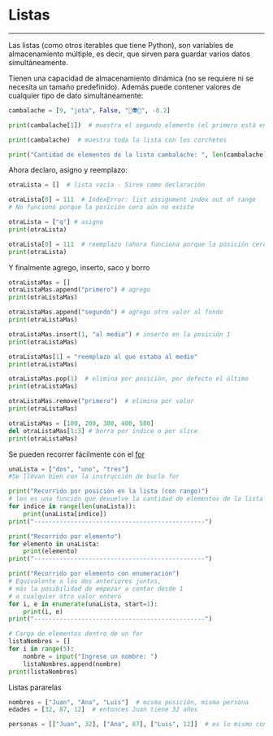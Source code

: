 # Listas

---

Las listas (como otros iterables que tiene Python), son variables de almacenamiento múltiple, es decir, que sirven para guardar varios datos simultáneamente.

Tienen una capacidad de almacenamiento dinámica (no se requiere ni se necesita un tamaño predefinido).
Además puede contener valores de cualquier tipo de dato simultáneamente:

```py
cambalache = [9, "jota", False, "🤖👽🐍", -8.2]

print(cambalache[1])  # muestra el segundo elemento (el primero está en posición cero)

print(cambalache)  # muestra toda la lista con los corchetes

print("Cantidad de elementos de la lista cambalache: ", len(cambalache))  # len: longitud
```

Ahora declaro, asigno y reemplazo:

```py
otraLista = []  # lista vacía - Sirve como declaración

otraLista[0] = 111  # IndexError: list assignment index out of range
# No funcionó porque la posición cero aún no existe

otraLista = ["q"] # asigno
print(otraLista)

otraLista[0] = 111  # reemplazo (ahora funciona porque la posición cero ya tenía valor)
print(otraLista)
```

Y finalmente agrego, inserto, saco y borro

```py
otraListaMas = []
otraListaMas.append("primero") # agrego
print(otraListaMas)

otraListaMas.append("segundo") # agrego otro valor al fondo
print(otraListaMas)

otraListaMas.insert(1, "al medio") # inserto en la posición 1
print(otraListaMas)

otraListaMas[1] = "reemplazo al que estaba al medio"
print(otraListaMas)

otraListaMas.pop(1)  # elimina por posición, por defecto el último
print(otraListaMas)

otraListaMas.remove("primero")  # elimina por valor
print(otraListaMas)

otraListaMas = [100, 200, 300, 400, 500]
del otraListaMas[1:3] # borra por índice o por slice
print(otraListaMas)
```

Se pueden recorrer fácilmente con el [for](bucles/for.md)

``` py
unaLista = ["dos", "uno", "tres"]
#Se llevan bien con la instrucción de bucle for

print("Recorrido por posición en la lista (con rango)")
# len es una función que devuelve la cantidad de elementos de la lista
for indice in range(len(unaLista)): 
    print(unaLista[indice])
print("-----------------------------------------------")

print("Recorrido por elemento")
for elemento in unaLista:
    print(elemento)
print("-----------------------------------------------")

print("Recorrido por elemento con enumeración")
# Equivalente a los dos anteriores juntos, 
# más la posibilidad de empezar a contar desde 1
# o cualquier otro valor entero
for i, e in enumerate(unaLista, start=1):
    print(i, e)
print("-----------------------------------------------")

# Carga de elementos dentro de un for
listaNombres = []
for i in range(5):
    nombre = input("Ingrese un nombre: ")
    listaNombres.append(nombre)
print(listaNombres)
```

Listas pararelas

``` py
nombres = ["Juan", "Ana", "Luis"]  # misma posición, misma persona
edades = [32, 87, 12]  # entonces Juan tiene 32 años

personas = [["Juan", 32], ["Ana", 87], ["Luis", 12]]  # es lo mismo con listas anidadas
```
